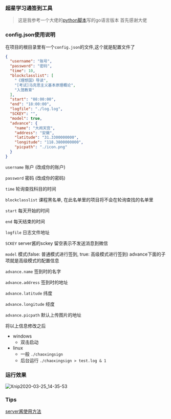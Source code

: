 ### 超星学习通签到工具

> 这是我参考一个大佬的[python脚本](https://github.com/yuban10703/chaoxingsign)写的go语言版本
> 首先感谢大佬

### config.json使用说明
在项目的根目录里有一个`config.json`的文件,这个就是配置文件了
```json
{
  "username": "账号",
  "password": "密码",
  "time": 10,
  "blockclasslist": [
    "《理想国》导读",
    "[考试]马克思主义基本原理概论",
    "入馆教育"
  ],
  "start": "08:00:00",
  "end": "18:00:00",
  "logfile": "./log.log",
  "SCKEY": "",
  "model": true,
  "advance": {
    "name": "大闹天宫",
    "address": "安徽",
    "latitude": "31.3300000000",
    "longitude": "118.3800000000",
    "picpath": "./icon.png"
  }
}
```
`username` 账户 (改成你的账户)

`password` 密码 (改成你的密码)

`time` 轮询查找科目的时间

`blockclasslist` 课程黑名单, 在此名单里的项目将不会在轮询查找的名单里

`start` 每天开始的时间

`end`   每天结束的时间

`logfile` 日志文件地址

`SCKEY` server酱的sckey 留空表示不发送消息到微信

`model` 模式(false: 普通模式进行签到, true: 高级模式进行签到) advance下面的子项就是高级模式的配置信息

`advance.name` 签到时的名字

`advance.address`   签到时的地址

`advance.latitude` 纬度

`advance.longitude` 经度

`advance.picpath` 默认上传图片的地址

将以上信息修改之后

+ windows
  + 双击启动
+ linux
  +  一般 `./chaoxingsign`
  +  后台运行 `./chaoxingsign > test.log & 1`

### 运行效果
![Xnip2020-03-25_14-35-53](https://file.redwolf233.top/blogpic/1488860bacb8c9de1d3e329c2c669de8.jpg)

### Tips 
[server酱使用方法](http://sc.ftqq.com/3.version)


